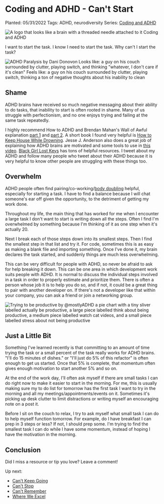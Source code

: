 # Coding and ADHD - Can't Start

Planted: 05/31/2022
Tags: ADHD, neurodiversity
Series: [Coding and ADHD](/series.html?series=ADHD)

![A logo that looks like a brain with a threaded needle attached to it Coding and ADHD](https://images.abbeyperini.com/ADHD-series/coding&adhd.png)

I want to start the task. I know I need to start the task. Why can't I start the task?

![ADHD Paralysis by Dani Donovon Looks like: a guy on his couch surrounded by clutter, playing switch, and thinking "whatever, I don't care if it's clean" Feels like: a guy on his couch surrounded by clutter, playing switch, thinking a ton of negative thoughts about his inability to clean](https://images.abbeyperini.com/ADHD-series/paralysis.jpeg)

## Shame

ADHD brains have received so much negative messaging about their ability to do tasks, that inability to start is often rooted in shame. Many of us struggle with perfectionism, and no one enjoys trying and failing at the same task repeatedly.

I highly recommend How to ADHD and Brendan Mahan's Wall of Awful explanation [part 1](https://www.youtube.com/watch?v=Uo08uS904Rg) and [part 2](https://www.youtube.com/watch?v=hlObsAeFNVk). A short book I found very helpful is [How to Keep House While Drowning](https://www.simonandschuster.com/books/How-to-Keep-House-While-Drowning/KC-Davis/9781668002841). Jesse J. Anderson also does a great job of explaining how ADHD brains are motivated and some tools to use in [this video](https://www.youtube.com/watch?v=JsT3KPYJFl4&t=52s). [Black Girl Lost Keys](https://blackgirllostkeys.com/) has tons of helpful resources. I tweet about my ADHD and follow many people who tweet about their ADHD because it is very helpful to know other people are struggling with these things too.

## Overwhelm

ADHD people often find pairing/co-working/[body doubling](https://www.medicalnewstoday.com/articles/body-doubling-adhd) helpful, especially for starting a task. I have to find a balance because I will chat someone's ear off given the opportunity, to the detriment of getting my work done.

Throughout my life, the main thing that has worked for me when I encounter a large task I don't want to start is writing down all the steps. Often I find I'm overwhelmed by something because I'm thinking of it as one step when it's actually 20.

Next I break each of those steps down into its smallest steps. Then I find the smallest step in that list and try it. For code, sometimes this is as easy as making a blank file and importing something. Once I've done it, my brain declares the task started, and suddenly things are much less overwhelming.

This can be very difficult for people with ADHD, so never be afraid to ask for help breaking it down. This can be one area in which development work suits people with ADHD. It is normal to discuss the individual steps involved in a task in order to properly estimate and prioritize them. There is often a person whose job it is to help you do so, and if not, it could be a great thing to pair with another developer on. If there's not a developer like that within your company, you can ask a friend or join a networking group.

![Trying to be productive by @mostlyADHD a pie chart with a tiny sliver labelled actually be productive, a large piece labelled think about being productive, a medium piece labelled watch cat videos, and a small piece labelled stress about not being productive](https://images.abbeyperini.com/ADHD-series/pie.jpeg)

## Just a Little Bit

Something I've learned recently is that committing to an amount of time trying the task or a small percent of the task really works for ADHD brains. "I'll do 15 minutes of dishes." or "I'll just do 5% of this refactor" is often enough to get us started. Once that 5% is complete, that momentum often gives enough motivation to start another 5% and so on.

At the end of the work day, I'll often ask myself if there are small tasks I can do right now to make it easier to start in the morning. For me, this is usually making sure my to do list for tomorrow has the first task I want to try in the morning and all my meetings/appointments/events on it. Sometimes it's picking up desk clutter to limit distractions or writing myself an encouraging note on a post it.

Before I sit on the couch to relax, I try to ask myself what small task I can do to help myself function tomorrow. For example, do I have breakfast I can prep in 3 steps or less? If not, I should prep some. I'm trying to find the smallest task I can do while I have some momentum, instead of hoping I have the motivation in the morning.

## Conclusion

Did I miss a resource or tip you love? Leave a comment!

Up next:

- [Can't Keep Going](/blog.html?blog=ADHD-3)
- [Can't Stop](/blog.html?blog=ADHD-4)
- [Can't Remember](/blog.html?blog=ADHD-5)
- [Where We Excel](/blog.html?blog=ADHD-6)

